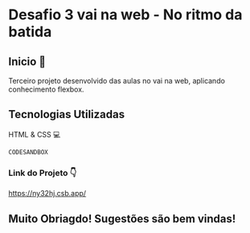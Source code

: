 # Desafio 3 vai na web - No ritmo da batida

## Inicio 🚀

Terceiro projeto desenvolvido das aulas no vai na web, aplicando conhecimento flexbox.
## Tecnologias Utilizadas

HTML & CSS 💻

```
CODESANDBOX
```

### Link do Projeto 👇
https://ny32hj.csb.app/

## Muito Obriagdo! Sugestões são bem vindas!
